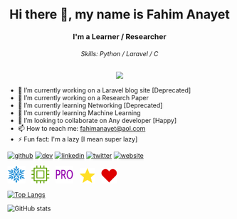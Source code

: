 <h1 align="center"> Hi there 👋, my name is Fahim Anayet </h1>
<h3 align="center"> I'm a Learner / Researcher </h3>

<h6 align="center"> Skills: Python / Laravel / C </h6>
<p align="center"> <img src="https://gpvc.arturio.dev/FahimAnayet" /> </p>


- 🔭 I’m currently working on a Laravel blog site [Deprecated]
- 🔭 I’m currently working on a Research Paper
- 🌱 I’m currently learning Networking [Deprecated]
- 🌱 I’m currently learning Machine Learning
- 👯 I’m looking to collaborate on Any developer [Happy]
- 📫 How to reach me: fahimanayet@aol.com 
- ⚡ Fun fact: I'm a lazy [I mean super lazy]


[<img src='https://cdn.jsdelivr.net/npm/simple-icons@3.0.1/icons/github.svg' alt='github' height='40'>](https://github.com/FahimAnayet)  [<img src='https://cdn.jsdelivr.net/npm/simple-icons@3.0.1/icons/dev-dot-to.svg' alt='dev' height='40'>](https://dev.to/fahimanayet)  [<img src='https://cdn.jsdelivr.net/npm/simple-icons@3.0.1/icons/linkedin.svg' alt='linkedin' height='40'>](https://www.linkedin.com/in/fahim-anayet-460246194//)  [<img src='https://cdn.jsdelivr.net/npm/simple-icons@3.0.1/icons/twitter.svg' alt='twitter' height='40'>](https://twitter.com/fahimanayet)  [<img src='https://cdn.jsdelivr.net/npm/simple-icons@3.0.1/icons/icloud.svg' alt='website' height='40'>](www.fahimanayet.me)  

<a href='https://archiveprogram.github.com/'><img src='https://raw.githubusercontent.com/acervenky/animated-github-badges/master/assets/acbadge.gif' width='40' height='40'></a> <a href='https://docs.github.com/en/developers'><img src='https://raw.githubusercontent.com/acervenky/animated-github-badges/master/assets/devbadge.gif' width='40' height='40'></a> <a href='https://github.com/pricing'><img src='https://raw.githubusercontent.com/acervenky/animated-github-badges/master/assets/pro.gif' width='40' height='40'></a> <a href='https://stars.github.com/'><img src='https://raw.githubusercontent.com/acervenky/animated-github-badges/master/assets/starbadge.gif' width='35' height='35'></a> <a href='https://docs.github.com/en/github/supporting-the-open-source-community-with-github-sponsors'><img src='https://raw.githubusercontent.com/acervenky/animated-github-badges/master/assets/sponsorbadge.gif' width='35' height='35'></a> 

[![Top Langs](https://github-readme-stats.vercel.app/api/top-langs/?username=FahimAnayet&layout=compact&hide=html)](https://github.com/anuraghazra/github-readme-stats)

![GitHub stats](https://github-readme-stats.vercel.app/api?username=FahimAnayet&show_icons=true)  
  
